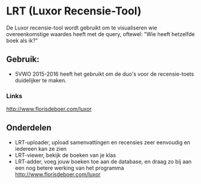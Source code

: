 # LRT (Luxor Recensie-Tool)
De Luxor recensie-tool wordt gebruikt om te visualiseren wie overeenkomstige waardes heeft met de query, oftewel: "Wie heeft hetzelfde boek als ik?" 

## Gebruik:
- 5VWO 2015-2016 heeft het gebruikt om de duo's voor de recensie-toets duidelijker te maken.

### Links
http://www.florisdeboer.com/luxor

## Onderdelen
- LRT-uploader, upload samenvattingen en recensies zeer eenvoudig en iedereen kan ze zien
- LRT-viewer, bekijk de boeken van je klas
- LRT-adder, voeg jouw boeken toe aan de database, en draag zo bij aan een nog betere werking van het programma
http://www.florisdeboer.com/luxor
